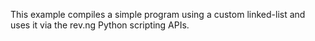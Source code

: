 This example compiles a simple program using a custom linked-list and uses it via the rev.ng Python scripting APIs.

